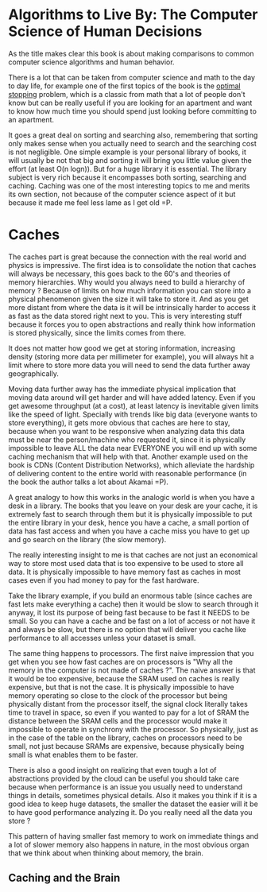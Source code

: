 # Algorithms to Live By: The Computer Science of Human Decisions

As the title makes clear this book is about making comparisons
to common computer science algorithms and human behavior.

There is a lot that can be taken from computer science and math
to the day to day life, for example one of the first topics
of the book is the [optimal stopping](https://en.wikipedia.org/wiki/Optimal_stopping)
problem, which is a classic from math that a lot of people
don't know but can be really useful if you are looking for an
apartment and want to know how much time you should spend just
looking before committing to an apartment.

It goes a great deal on sorting and searching also, remembering
that sorting only makes sense when you actually need to search
and the searching cost is not negligible. One simple example
is your personal library of books, it will usually be not
that big and sorting it will bring you little value given the
effort (at least O(n logn)). But for a huge library it is
essential. The library subject is very rich because it encompasses
both sorting, searching and caching. Caching was one of the
most interesting topics to me and merits its own section,
not because of the computer science aspect of it but because
it made me feel less lame as I get old =P.

# Caches

The caches part is great because the connection with
the real world and physics is impressive. The first idea
is to consolidate the notion that caches will always be
necessary, this goes back to the 60's and theories
of memory hierarchies. Why would you always need to
build a hierarchy of memory ? Because of limits on
how much information you can store into a physical
phenomenon given the size it will take to store it.
And as you get more distant from where the data is
it will be intrinsically harder to access it as fast
as the data stored right next to you. This is very
interesting stuff because it forces you to open
abstractions and really think how information is stored
physically, since the limits comes from there.

It does not matter how good we get at storing information,
increasing density (storing more data per millimeter for
example), you will always hit a limit where to store more
data you will need to send the data further away geographically.

Moving data further away has the immediate physical implication
that moving data around will get harder and will have added latency.
Even if you get awesome throughput (at a cost), at least latency
is inevitable given limits like the speed of light. Specially
with trends like big data (everyone wants to store everything),
it gets more obvious that caches are here to stay, because
when you want to be responsive when analyzing data this data
must be near the person/machine who requested it, since it is
physically impossible to leave ALL the data near EVERYONE you
will end up with some caching mechanism that will help
with that. Another example used on the book is
CDNs (Content Distribution Networks), which
alleviate the hardship of delivering content to the
entire world with reasonable performance (in the book
the author talks a lot about Akamai =P).

A great analogy to how this works in the analogic world
is when you have a desk in a library. The books that you
leave on your desk are your cache, it is extremely fast to
search through them but it is physically impossible to
put the entire library in your desk, hence you have a cache,
a small portion of data has fast access and when you have a 
cache miss you have to get up and go search on the library
(the slow memory).

The really interesting insight to me is that caches are not just
an economical way to store most used data that is too expensive
to be used to store all data. It is physically
impossible to have memory fast as caches in most cases
even if you had money to pay for the fast hardware.

Take the library example, if you build an enormous table
(since caches are fast lets make everything a cache) then
it would be slow to search through it anyway, it lost its purpose
of being fast because to be fast it NEEDS to be small. So you
can have a cache and be fast on a lot of access or not have it
and always be slow, but there is no option that will deliver
you cache like performance to all accesses unless your dataset
is small.

The same thing happens to processors. The first naive impression
that you get when you see how fast caches are on processors is
"Why all the memory in the computer is not made of caches ?". The
naive answer is that it would be too expensive, because the SRAM
used on caches is really expensive, but that is not the case. It is
physically impossible to have memory operating so close to the clock
of the processor but being physically distant from the processor
itself, the signal clock literally takes time to travel in space,
so even if you wanted to pay for a lot of SRAM the distance
between the SRAM cells and the processor would make it impossible
to operate in synchrony with the processor. So physically, just
as in the case of the table on the library, caches on processors
need to be small, not just because SRAMs are expensive, because
physically being small is what enables them to be faster.

There is also a good insight on realizing that even tough
a lot of abstractions provided by the cloud can be useful
you should take care because when performance is an issue
you usually need to understand things in details, sometimes
physical details. Also it makes you think if it is a good
idea to keep huge datasets, the smaller the dataset the
easier will it be to have good performance analyzing it.
Do you really need all the data you store ?

This pattern of having smaller fast memory to work on immediate
things and a lot of slower memory also happens in nature, in
the most obvious organ that we think about when thinking
about memory, the brain.

## Caching and the Brain
